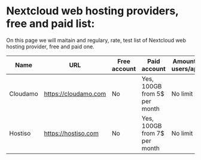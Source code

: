 # Nextcloud web hosting providers, free and paid list:
On this page we will maitain and regulary, rate, test list of Nextcloud web hosting provider, free and paid one.

Name | URL | Free account | Paid account | Amount of users/apps | SSL | cPanel | Backups | OnlyOffice
--- | --- | --- | --- |--- |--- |--- |--- |---
Cloudamo | https://cloudamo.com | No | Yes, 100GB from 5$ per month | No limit | Yes, FREE | Yes, FREE | Yes, FREE | Yes, FREE
Hostiso | https://hostiso.com | No | Yes, 100GB from 7$ per month | No limit | Yes, FREE | Yes, FREE | Yes, FREE | Yes, FREE
